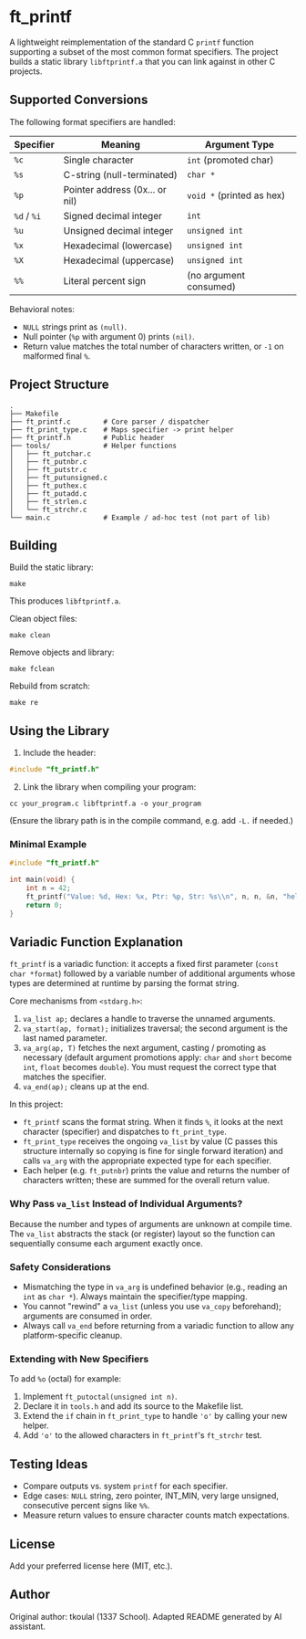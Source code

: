 #                                                                                         ft_printf

A lightweight reimplementation of the standard C `printf` function supporting a subset of the most common format specifiers. The project builds a static library `libftprintf.a` that you can link against in other C projects.

## Supported Conversions
The following format specifiers are handled:

| Specifier | Meaning                        | Argument Type            |
|-----------|--------------------------------|--------------------------|
| `%c`      | Single character               | `int` (promoted char)    |
| `%s`      | C-string (null-terminated)     | `char *`                 |
| `%p`      | Pointer address (0x... or nil) | `void *` (printed as hex)|
| `%d` / `%i` | Signed decimal integer       | `int`                    |
| `%u`      | Unsigned decimal integer       | `unsigned int`           |
| `%x`      | Hexadecimal (lowercase)        | `unsigned int`           |
| `%X`      | Hexadecimal (uppercase)        | `unsigned int`           |
| `%%`      | Literal percent sign           | (no argument consumed)   |

Behavioral notes:
- `NULL` strings print as `(null)`.
- Null pointer (`%p` with argument 0) prints `(nil)`.
- Return value matches the total number of characters written, or `-1` on malformed final `%`.

## Project Structure
```
.
├── Makefile
├── ft_printf.c        # Core parser / dispatcher
├── ft_print_type.c    # Maps specifier -> print helper
├── ft_printf.h        # Public header
├── tools/             # Helper functions
│   ├── ft_putchar.c
│   ├── ft_putnbr.c
│   ├── ft_putstr.c
│   ├── ft_putunsigned.c
│   ├── ft_puthex.c
│   ├── ft_putadd.c
│   ├── ft_strlen.c
│   └── ft_strchr.c
└── main.c             # Example / ad‑hoc test (not part of lib)
```

## Building
Build the static library:
```
make
```
This produces `libftprintf.a`.

Clean object files:
```
make clean
```
Remove objects and library:
```
make fclean
```
Rebuild from scratch:
```
make re
```

## Using the Library
1. Include the header:
```c
#include "ft_printf.h"
```
2. Link the library when compiling your program:
```
cc your_program.c libftprintf.a -o your_program
```
(Ensure the library path is in the compile command, e.g. add `-L.` if needed.)

### Minimal Example
```c
#include "ft_printf.h"

int main(void) {
    int n = 42;
    ft_printf("Value: %d, Hex: %x, Ptr: %p, Str: %s\\n", n, n, &n, "hello");
    return 0;
}
```

## Variadic Function Explanation
`ft_printf` is a variadic function: it accepts a fixed first parameter (`const char *format`) followed by a variable number of additional arguments whose types are determined at runtime by parsing the format string.

Core mechanisms from `<stdarg.h>`:
1. `va_list ap;` declares a handle to traverse the unnamed arguments.
2. `va_start(ap, format);` initializes traversal; the second argument is the last named parameter.
3. `va_arg(ap, T)` fetches the next argument, casting / promoting as necessary (default argument promotions apply: `char` and `short` become `int`, `float` becomes `double`). You must request the correct type that matches the specifier.
4. `va_end(ap);` cleans up at the end.

In this project:
- `ft_printf` scans the format string. When it finds `%`, it looks at the next character (specifier) and dispatches to `ft_print_type`.
- `ft_print_type` receives the ongoing `va_list` by value (C passes this structure internally so copying is fine for single forward iteration) and calls `va_arg` with the appropriate expected type for each specifier.
- Each helper (e.g. `ft_putnbr`) prints the value and returns the number of characters written; these are summed for the overall return value.

### Why Pass `va_list` Instead of Individual Arguments?
Because the number and types of arguments are unknown at compile time. The `va_list` abstracts the stack (or register) layout so the function can sequentially consume each argument exactly once.

### Safety Considerations
- Mismatching the type in `va_arg` is undefined behavior (e.g., reading an `int` as `char *`). Always maintain the specifier/type mapping.
- You cannot "rewind" a `va_list` (unless you use `va_copy` beforehand); arguments are consumed in order.
- Always call `va_end` before returning from a variadic function to allow any platform-specific cleanup.

### Extending with New Specifiers
To add `%o` (octal) for example:
1. Implement `ft_putoctal(unsigned int n)`.
2. Declare it in `tools.h` and add its source to the Makefile list.
3. Extend the `if` chain in `ft_print_type` to handle `'o'` by calling your new helper.
4. Add `'o'` to the allowed characters in `ft_printf`'s `ft_strchr` test.

## Testing Ideas
- Compare outputs vs. system `printf` for each specifier.
- Edge cases: `NULL` string, zero pointer, INT_MIN, very large unsigned, consecutive percent signs like `%%`. 
- Measure return values to ensure character counts match expectations.

## License
Add your preferred license here (MIT, etc.).

## Author
Original author: tkoulal (1337 School). Adapted README generated by AI assistant.
